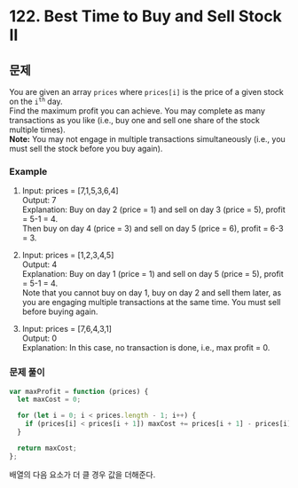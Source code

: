 # 122. Best Time to Buy and Sell Stock II

## 문제

You are given an array <code>prices</code> where <code>prices[i]</code> is the price of a given stock on the <code>i<sup>th</sup></code> day.  
Find the maximum profit you can achieve. You may complete as many transactions as you like (i.e., buy one and sell one share of the stock multiple times).  
<strong>Note:</strong> You may not engage in multiple transactions simultaneously (i.e., you must sell the stock before you buy again).

### Example

1. Input: prices = [7,1,5,3,6,4]  
   Output: 7  
   Explanation: Buy on day 2 (price = 1) and sell on day 3 (price = 5), profit = 5-1 = 4.  
   Then buy on day 4 (price = 3) and sell on day 5 (price = 6), profit = 6-3 = 3.

2. Input: prices = [1,2,3,4,5]  
   Output: 4  
   Explanation: Buy on day 1 (price = 1) and sell on day 5 (price = 5), profit = 5-1 = 4.  
   Note that you cannot buy on day 1, buy on day 2 and sell them later, as you are engaging multiple transactions at the same time. You must sell before buying again.

3. Input: prices = [7,6,4,3,1]  
   Output: 0  
   Explanation: In this case, no transaction is done, i.e., max profit = 0.

### 문제 풀이

```js
var maxProfit = function (prices) {
  let maxCost = 0;

  for (let i = 0; i < prices.length - 1; i++) {
    if (prices[i] < prices[i + 1]) maxCost += prices[i + 1] - prices[i];
  }

  return maxCost;
};
```

배열의 다음 요소가 더 클 경우 값을 더해준다.
